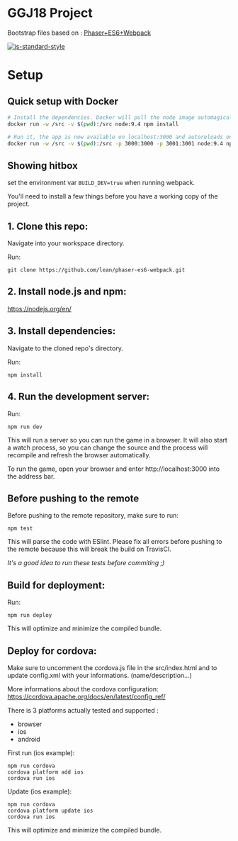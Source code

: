 # GGJ18 Project

Bootstrap files based on : [Phaser+ES6+Webpack](https://raw.githubusercontent.com/lean/phaser-es6-webpack)

[![js-standard-style](https://cdn.rawgit.com/feross/standard/master/badge.svg)](https://github.com/feross/standard)

# Setup

## Quick setup with Docker

```sh
# Install the dependencies. Docker will pull the node image automagically
docker run -w /src -v $(pwd):/src node:9.4 npm install

# Run it, the app is now available on localhost:3000 and autoreloads on changes
docker run -w /src -v $(pwd):/src -p 3000:3000 -p 3001:3001 node:9.4 npm run dev
```

## Showing hitbox

set the environment var `BUILD_DEV=true` when running webpack.



You'll need to install a few things before you have a working copy of the project.

## 1. Clone this repo:

Navigate into your workspace directory.

Run:

```git clone https://github.com/lean/phaser-es6-webpack.git```

## 2. Install node.js and npm:

https://nodejs.org/en/


## 3. Install dependencies:

Navigate to the cloned repo's directory.

Run:

```npm install```

## 4. Run the development server:

Run:

```npm run dev```

This will run a server so you can run the game in a browser. It will also start a watch process, so you can change the source and the process will recompile and refresh the browser automatically.

To run the game, open your browser and enter http://localhost:3000 into the address bar.


## Before pushing to the remote

Before pushing to the remote repository, make sure to run:

```npm test```

This will parse the code with ESlint. Please fix all errors before pushing to the remote because this will break the build on TravisCI.

*It's a good idea to run these tests before commiting ;)*

## Build for deployment:

Run:

```npm run deploy```

This will optimize and minimize the compiled bundle.

## Deploy for cordova:
Make sure to uncomment the cordova.js file in the src/index.html and to update config.xml with your informations. (name/description...)

More informations about the cordova configuration:
https://cordova.apache.org/docs/en/latest/config_ref/

There is 3 platforms actually tested and supported :
- browser
- ios
- android

First run (ios example):

```
npm run cordova
cordova platform add ios
cordova run ios
```

Update (ios example):

```
npm run cordova
cordova platform update ios
cordova run ios
```

This will optimize and minimize the compiled bundle.
